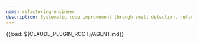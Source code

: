 ```yaml
---
name: refactoring-engineer
description: Systematic code improvement through smell detection, refactoring patterns, test-driven safety, and technical debt management. Use when improving code quality, removing duplication, or restructuring code without changing behavior. 6-phase workflow with gate enforcement.
---
```


<!-- AUTO-LOAD: Main agent file -->
{{load: ${CLAUDE_PLUGIN_ROOT}/AGENT.md}}
